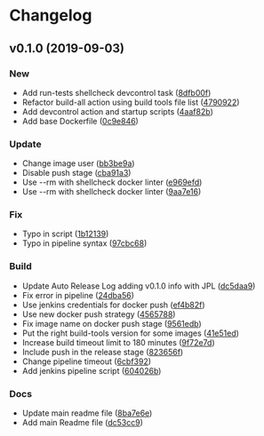 # Changelog

## v0.1.0 (2019-09-03)

### New

* Add run-tests shellcheck devcontrol task ([8dfb00f](https://github.com/teecke/docker-flutter-builder/commit/8dfb00f))
* Refactor build-all action using build tools file list ([4790922](https://github.com/teecke/docker-flutter-builder/commit/4790922))
* Add devcontrol action and startup scripts ([4aaf82b](https://github.com/teecke/docker-flutter-builder/commit/4aaf82b))
* Add base Dockerfile ([0c9e846](https://github.com/teecke/docker-flutter-builder/commit/0c9e846))

### Update

* Change image user ([bb3be9a](https://github.com/teecke/docker-flutter-builder/commit/bb3be9a))
* Disable push stage ([cba91a3](https://github.com/teecke/docker-flutter-builder/commit/cba91a3))
* Use --rm with shellcheck docker linter ([e969efd](https://github.com/teecke/docker-flutter-builder/commit/e969efd))
* Use --rm with shellcheck docker linter ([9aa7e16](https://github.com/teecke/docker-flutter-builder/commit/9aa7e16))

### Fix

* Typo in script ([1b12139](https://github.com/teecke/docker-flutter-builder/commit/1b12139))
* Typo in pipeline syntax ([97cbc68](https://github.com/teecke/docker-flutter-builder/commit/97cbc68))

### Build

* Update Auto Release Log adding v0.1.0 info with JPL ([dc5daa9](https://github.com/teecke/docker-flutter-builder/commit/dc5daa9))
* Fix error in pipeline ([24dba56](https://github.com/teecke/docker-flutter-builder/commit/24dba56))
* Use jenkins credentials for docker push ([ef4b82f](https://github.com/teecke/docker-flutter-builder/commit/ef4b82f))
* Use new docker push strategy ([4565788](https://github.com/teecke/docker-flutter-builder/commit/4565788))
* Fix image name on docker push stage ([9561edb](https://github.com/teecke/docker-flutter-builder/commit/9561edb))
* Put the right build-tools version for some images ([41e51ed](https://github.com/teecke/docker-flutter-builder/commit/41e51ed))
* Increase build timeout limit to 180 minutes ([9f72e7d](https://github.com/teecke/docker-flutter-builder/commit/9f72e7d))
* Include push in the release stage ([823656f](https://github.com/teecke/docker-flutter-builder/commit/823656f))
* Change pipeline timeout ([6cbf392](https://github.com/teecke/docker-flutter-builder/commit/6cbf392))
* Add jenkins pipeline script ([604026b](https://github.com/teecke/docker-flutter-builder/commit/604026b))

### Docs

* Update main readme file ([8ba7e6e](https://github.com/teecke/docker-flutter-builder/commit/8ba7e6e))
* Add main Readme file ([dc53cc9](https://github.com/teecke/docker-flutter-builder/commit/dc53cc9))


